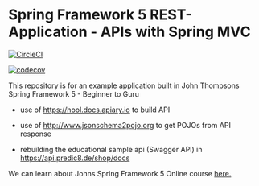 # Spring Framework 5 REST-Application - APIs with Spring MVC

[![CircleCI](https://circleci.com/gh/Mesqualito/Spring5MVCRestApplication.svg?style=svg)](https://circleci.com/gh/Mesqualito/spring5mvcrestapplication)

[![codecov](https://codecov.io/gh/Mesqualito/spring5-mysql-recipe-app/branch/master/graph/badge.svg)](https://codecov.io/gh/Mesqualito/spring5mvcrestapplication)

This repository is for an example application built in John Thompsons Spring Framework 5 - Beginner to Guru

- use of https://hool.docs.apiary.io to build API

- use of http://www.jsonschema2pojo.org to get POJOs from API response

- rebuilding the educational sample api (Swagger API) in https://api.predic8.de/shop/docs

We can learn about Johns Spring Framework 5 Online course [here.](http://courses.springframework.guru/p/spring-framework-5-begginer-to-guru/?product_id=363173)
